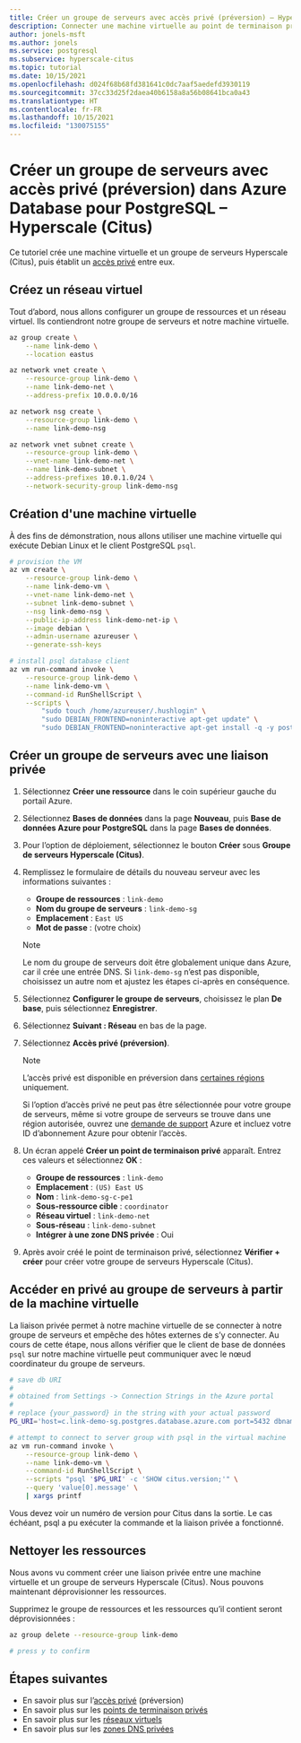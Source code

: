 ```yaml
---
title: Créer un groupe de serveurs avec accès privé (préversion) – Hyperscale (Citus) – Azure Database pour PostgreSQL
description: Connecter une machine virtuelle au point de terminaison privé d’un groupe de serveurs
author: jonels-msft
ms.author: jonels
ms.service: postgresql
ms.subservice: hyperscale-citus
ms.topic: tutorial
ms.date: 10/15/2021
ms.openlocfilehash: d024f68b68fd381641c0dc7aaf5aedefd3930119
ms.sourcegitcommit: 37cc33d25f2daea40b6158a8a56b08641bca0a43
ms.translationtype: HT
ms.contentlocale: fr-FR
ms.lasthandoff: 10/15/2021
ms.locfileid: "130075155"
---
```

# <a name="create-server-group-with-private-access-preview-in-azure-database-for-postgresql---hyperscale-citus"></a>Créer un groupe de serveurs avec accès privé (préversion) dans Azure Database pour PostgreSQL – Hyperscale (Citus)

Ce tutoriel crée une machine virtuelle et un groupe de serveurs Hyperscale (Citus), puis établit un [accès privé](concepts-hyperscale-private-access.md) entre eux.

## <a name="create-a-virtual-network"></a>Créez un réseau virtuel

Tout d’abord, nous allons configurer un groupe de ressources et un réseau virtuel. Ils contiendront notre groupe de serveurs et notre machine virtuelle.

```sh
az group create \
    --name link-demo \
    --location eastus

az network vnet create \
    --resource-group link-demo \
    --name link-demo-net \
    --address-prefix 10.0.0.0/16

az network nsg create \
    --resource-group link-demo \
    --name link-demo-nsg

az network vnet subnet create \
    --resource-group link-demo \
    --vnet-name link-demo-net \
    --name link-demo-subnet \
    --address-prefixes 10.0.1.0/24 \
    --network-security-group link-demo-nsg
```

## <a name="create-a-virtual-machine"></a>Création d'une machine virtuelle

À des fins de démonstration, nous allons utiliser une machine virtuelle qui exécute Debian Linux et le client PostgreSQL `psql`.

```sh
# provision the VM
az vm create \
    --resource-group link-demo \
    --name link-demo-vm \
    --vnet-name link-demo-net \
    --subnet link-demo-subnet \
    --nsg link-demo-nsg \
    --public-ip-address link-demo-net-ip \
    --image debian \
    --admin-username azureuser \
    --generate-ssh-keys

# install psql database client
az vm run-command invoke \
    --resource-group link-demo \
    --name link-demo-vm \
    --command-id RunShellScript \
    --scripts \
        "sudo touch /home/azureuser/.hushlogin" \
        "sudo DEBIAN_FRONTEND=noninteractive apt-get update" \
        "sudo DEBIAN_FRONTEND=noninteractive apt-get install -q -y postgresql-client"
```

## <a name="create-a-server-group-with-a-private-link"></a>Créer un groupe de serveurs avec une liaison privée

1. Sélectionnez **Créer une ressource** dans le coin supérieur gauche du portail Azure.

2. Sélectionnez **Bases de données** dans la page **Nouveau**, puis **Base de données Azure pour PostgreSQL** dans la page **Bases de données**.

3. Pour l’option de déploiement, sélectionnez le bouton **Créer** sous **Groupe de serveurs Hyperscale (Citus)**.

4. Remplissez le formulaire de détails du nouveau serveur avec les informations suivantes :

    - **Groupe de ressources** : `link-demo`
    - **Nom du groupe de serveurs** : `link-demo-sg`
    - **Emplacement** : `East US`
    - **Mot de passe** : (votre choix)

    > [!NOTE]
    >
    > Le nom du groupe de serveurs doit être globalement unique dans Azure, car il crée une entrée DNS. Si `link-demo-sg` n’est pas disponible, choisissez un autre nom et ajustez les étapes ci-après en conséquence.

5. Sélectionnez **Configurer le groupe de serveurs**, choisissez le plan **De base**, puis sélectionnez **Enregistrer**.

6. Sélectionnez **Suivant : Réseau** en bas de la page.

7. Sélectionnez **Accès privé (préversion)**.

    > [!NOTE]
    >
    > L’accès privé est disponible en préversion dans [certaines régions](concepts-hyperscale-limits.md#regions) uniquement.
    >
    > Si l’option d’accès privé ne peut pas être sélectionnée pour votre groupe de serveurs, même si votre groupe de serveurs se trouve dans une région autorisée, ouvrez une [demande de support](https://portal.azure.com/#blade/Microsoft_Azure_Support/HelpAndSupportBlade/newsupportrequest) Azure et incluez votre ID d’abonnement Azure pour obtenir l’accès.

8. Un écran appelé **Créer un point de terminaison privé** apparaît. Entrez ces valeurs et sélectionnez **OK** :

    - **Groupe de ressources** : `link-demo`
    - **Emplacement** : `(US) East US`
    - **Nom** : `link-demo-sg-c-pe1`
    - **Sous-ressource cible** : `coordinator`
    - **Réseau virtuel** : `link-demo-net`
    - **Sous-réseau** : `link-demo-subnet`
    - **Intégrer à une zone DNS privée** : Oui

9. Après avoir créé le point de terminaison privé, sélectionnez **Vérifier + créer** pour créer votre groupe de serveurs Hyperscale (Citus).

## <a name="access-the-server-group-privately-from-the-virtual-machine"></a>Accéder en privé au groupe de serveurs à partir de la machine virtuelle

La liaison privée permet à notre machine virtuelle de se connecter à notre groupe de serveurs et empêche des hôtes externes de s’y connecter. Au cours de cette étape, nous allons vérifier que le client de base de données `psql` sur notre machine virtuelle peut communiquer avec le nœud coordinateur du groupe de serveurs.

```sh
# save db URI
#
# obtained from Settings -> Connection Strings in the Azure portal
#
# replace {your_password} in the string with your actual password
PG_URI='host=c.link-demo-sg.postgres.database.azure.com port=5432 dbname=citus user=citus password={your_password} sslmode=require'

# attempt to connect to server group with psql in the virtual machine
az vm run-command invoke \
    --resource-group link-demo \
    --name link-demo-vm \
    --command-id RunShellScript \
    --scripts "psql '$PG_URI' -c 'SHOW citus.version;'" \
    --query 'value[0].message' \
    | xargs printf
```

Vous devez voir un numéro de version pour Citus dans la sortie. Le cas échéant, psql a pu exécuter la commande et la liaison privée a fonctionné.

## <a name="clean-up-resources"></a>Nettoyer les ressources

Nous avons vu comment créer une liaison privée entre une machine virtuelle et un groupe de serveurs Hyperscale (Citus). Nous pouvons maintenant déprovisionner les ressources.

Supprimez le groupe de ressources et les ressources qu’il contient seront déprovisionnées :

```sh
az group delete --resource-group link-demo

# press y to confirm
```

## <a name="next-steps"></a>Étapes suivantes

* En savoir plus sur l’[accès privé](concepts-hyperscale-private-access.md) (préversion)
* En savoir plus sur les [points de terminaison privés](/azure/private-link/private-endpoint-overview)
* En savoir plus sur les [réseaux virtuels](/azure/virtual-network/concepts-and-best-practices)
* En savoir plus sur les [zones DNS privées](/azure/dns/private-dns-overview)

